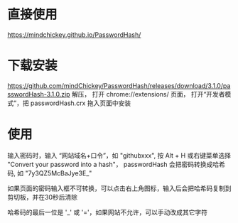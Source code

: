 
# 直接使用
  https://mindchickey.github.io/PasswordHash/

# 下载安装
  https://github.com/mindChickey/PasswordHash/releases/download/3.1.0/passwordHash-3.1.0.zip
  解压， 打开 chrome://extensions/ 页面， 打开“开发者模式”，把 passwordHash.crx 拖入页面中安装

# 使用
  输入密码时，输入 “网站域名+口令”，如 "githubxxx", 按 Alt + H 或右键菜单选择 "Convert your password into a hash"，
  passwordHash 会把密码转换成哈希码, 如 "7y3QZ5McBaJye3E_"

  如果页面的密码输入框不可转换，可以点击右上角图标，输入后会把哈希码复制到剪切板，并在30秒后清除

  哈希码的最后一位是 '_' 或 '='，如果网站不允许，可以手动改成其它字符